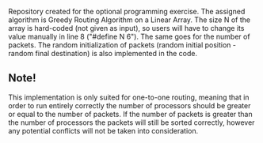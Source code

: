 Repository created for the optional programming exercise. The assigned algorithm is Greedy Routing Algorithm on a Linear Array. The size N of the array is hard-coded (not given as input), so users will have to change its value manually in line 8 ("#define N 6"). The same goes for the number of packets. The random initialization of packets (random initial position - random final destination) is also implemented in the code. 

## Note!
This implementation is only suited for one-to-one routing, meaning that in order to run entirely correctly the number of processors should be greater or equal to the number of packets. If the number of packets is greater than the number of processors the packets will still be sorted correctly, however any potential conflicts will not be taken into consideration.
